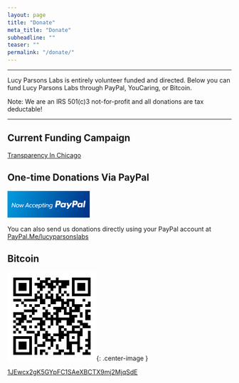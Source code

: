 ```yaml
---
layout: page
title: "Donate"
meta_title: "Donate"
subheadline: ""
teaser: ""
permalink: "/donate/"
---
```



----------------------------

Lucy Parsons Labs is entirely volunteer funded and directed. Below you can fund Lucy Parsons Labs through PayPal, YouCaring, or Bitcoin. 

Note: We are an IRS 501(c)3 not-for-profit and all donations are tax deductable!

----------------------------

## Current Funding Campaign

[Transparency In Chicago](https://www.youcaring.com/lucyparsonslabs)

## One-time Donations Via PayPal

![Paypal](/images/paypal.jpg)

You can also send us donations directly using your PayPal account at [PayPal.Me/lucyparsonslabs](https://PayPal.Me/lucyparsonslabs)

## Bitcoin
![bitcoin](/images/BTCWalletQR.jpg){: .center-image }

[1JEwcx2gK5GYpFC1SAeXBCTX9mj2MjqSdE](https://blockchain.info/address/1JEwcx2gK5GYpFC1SAeXBCTX9mj2MjqSdE)

